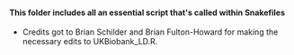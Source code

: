 #### This folder includes all an essential script that's called within Snakefiles

- Credits got to Brian Schilder and Brian Fulton-Howard for making the necessary edits to UKBiobank_LD.R.

